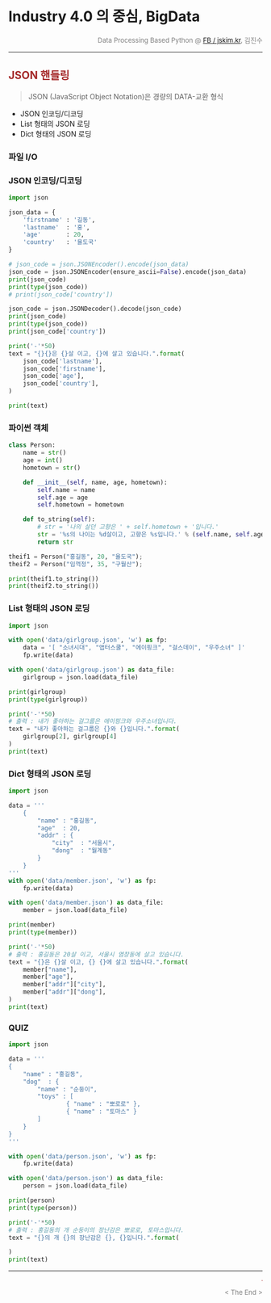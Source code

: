 
# Industry 4.0 의 중심, BigData

<div align='right'><font size=2 color='gray'>Data Processing Based Python @ <font color='blue'><a href='https://www.facebook.com/jskim.kr'>FB / jskim.kr</a></font>, 김진수</font></div>
<hr>

## <font color='brown'>JSON 핸들링</font>
>  JSON (JavaScript Object Notation)은 경량의 DATA-교환 형식
- JSON 인코딩/디코딩
- List 형태의 JSON 로딩
- Dict 형태의 JSON 로딩


### 파일 I/O


### JSON 인코딩/디코딩
```python
import json

json_data = {
    'firstname' : '길동',
    'lastname'  : '홍',
    'age'       : 20,
    'country'   : '율도국'
}

# json_code = json.JSONEncoder().encode(json_data)
json_code = json.JSONEncoder(ensure_ascii=False).encode(json_data)
print(json_code)
print(type(json_code))
# print(json_code['country'])

json_code = json.JSONDecoder().decode(json_code)
print(json_code)
print(type(json_code))
print(json_code['country'])

print('-'*50)
text = "{}{}은 {}살 이고, {}에 살고 있습니다.".format(
    json_code['lastname'],
    json_code['firstname'],
    json_code['age'],
    json_code['country'],
)

print(text)
```

### 파이썬 객체
```python
class Person:
    name = str()
    age = int()
    hometown = str()

    def __init__(self, name, age, hometown):
        self.name = name
        self.age = age
        self.hometown = hometown

    def to_string(self):
        # str = '나의 살던 고향은 ' + self.hometown + '입니다.'
        str = '%s의 나이는 %d살이고, 고향은 %s입니다.' % (self.name, self.age, self.hometown)
        return str

theif1 = Person("홍길동", 20, "율도국");
theif2 = Person("임꺽정", 35, "구월산");

print(theif1.to_string())
print(theif2.to_string())

```

### List 형태의 JSON 로딩
```python
import json

with open('data/girlgroup.json', 'w') as fp:
    data = '[ "소녀시대", "앱터스쿨", "에이핑크", "걸스데이", "우주소녀" ]'
    fp.write(data)

with open('data/girlgroup.json') as data_file:
    girlgroup = json.load(data_file)

print(girlgroup)
print(type(girlgroup))

print('-'*50)
# 출력 : 내가 좋아하는 걸그룹은 에이핑크와 우주소녀입니다.
text = "내가 좋아하는 걸그룹은 {}와 {}입니다.".format(
    girlgroup[2], girlgroup[4]
)
print(text)

```

### Dict 형태의 JSON 로딩
```python
import json

data = '''
    {
        "name" : "홍길동",
        "age"  : 20,
        "addr" : {
            "city"  : "서울시",
            "dong"  : "월계동"
        }
    }
'''
with open('data/member.json', 'w') as fp:
    fp.write(data)

with open('data/member.json') as data_file:
    member = json.load(data_file)

print(member)
print(type(member))

print('-'*50)
# 출력 : 홍길동은 20살 이고, 서울시 염창동에 살고 있습니다.
text = "{}은 {}살 이고, {} {}에 살고 있습니다.".format(
    member["name"],
    member["age"],
    member["addr"]["city"],
    member["addr"]["dong"],
)
print(text)
```

### QUIZ
```python
import json

data = '''
{
    "name" : "홍길동",
    "dog"  : {
        "name" : "순둥이",
        "toys" : [
                { "name" : "뽀로로" },
                { "name" : "토마스" }
        ]
    }
}
'''

with open('data/person.json', 'w') as fp:
    fp.write(data)

with open('data/person.json') as data_file:
    person = json.load(data_file)

print(person)
print(type(person))

print('-'*50)
# 출력 : 홍길동의 개 순둥이의 장난감은 뽀로로, 토마스입니다.
text = "{}의 개 {}의 장난감은 {}, {}입니다.".format(

)
print(text)

```


<hr>
<marquee><font size=3 color='brown'>The BigpyCraft find the information to design valuable society with Technology & Craft.</font></marquee>
<div align='right'><font size=2 color='gray'> &lt; The End &gt; </font></div>
